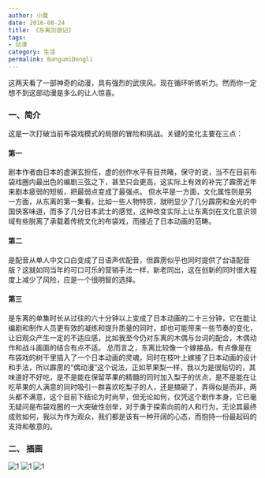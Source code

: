 ```yaml
---
author: 小莫
date: 2016-08-24
title: 《东离剑游记》
tags:
- 动漫
category: 生活
permalink: BangumiDongli
---
```

这两天看了一部神奇的动漫，具有强烈的武侠风。现在循环听练听力。然而你一定想不到这部动漫是多么的让人惊喜。
<!-- more -->

### 一、简介
这是一次打破当前布袋戏模式的局限的冒险和挑战。关键的变化主要在三点：
#### 第一
剧本作者由日本的虚渊玄担任，虚的创作水平有目共睹，保守的说，当不在目前布袋戏圈内最出色的编剧三弦之下，甚至只会更高，这实际上有效的补完了霹雳近年来剧本疲弱的短板，把最弱点变成了最强点。
但水平是一方面，文化属性则是另一方面，从东离的第一集看，比如一些人物特质，就明显少了几分霹雳和金光的中国侠客味道，而多了几分日本武士的感觉，这种改变实际上让东离剑在文化意识领域有些脱离了承载着传统文化的布袋戏，而接近了日本动画的范畴。
#### 第二
是配音从单人中文口白变成了日语声优配音，但霹雳似乎也同时提供了台语配音版？这就如同当年的可口可乐的营销手法一样，新老同出，这在创新的同时很大程度上减少了风险，应是一个很明智的选择。
#### 第三
是东离的单集时长从过往的六十分钟以上变成了日本动画的二十三分钟，它在能让编剧和制作人员更有效的凝练和提升质量的同时，却也可能带来一些节奏的变化，让旧观众产生一定的不适应感，比如我至今仍对东离的木偶与台词的配合，木偶动作和战斗画面的结合有点不适。
总而言之，东离比较像一个嫁接品，有点像是在布袋戏的树干里插入了一个日本动画的灵魂，同时在枝叶上嫁接了日本动画的设计和手法，所以霹雳的“偶动漫”这个说法，正如苹果梨一样，我以为是很贴切的，其味道好不好吃，是不是能在保留苹果的精髓的同时加入梨子的优点，是不是能在让吃苹果的人满意的同时吸引一群喜欢吃梨子的人，还是搞砸了，弄得似是而非，两头都不满意，这个目前下结论为时尚早，但无论如何，仅凭这个剧作本身，它已毫无疑问是布袋戏圈的一大突破性创举，对于勇于探索向前的人和行为，无论其最终成败如何，我以为作为观众，我们都是该有一种开阔的心态，而抱持一份最起码的支持和敬意的。

### 二、 插画

![1](https://static.xiaomo.info/images/dongli1.jpg)
![1](https://static.xiaomo.info/images/dongli2.jpg)
![1](https://static.xiaomo.info/images/dongli3.jpg)
